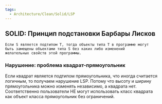 ```yaml
---
tags:
  - Architecture/Clean/Solid/LSP
---
```

## SOLID: Принцип подстановки Барбары Лисков

```
Если S является подтипом T, тогда объекты типа Т в программе могут быть замещены объектами типа S без каких либо изменений 
желательных свойств этой программы.
```

### Нарушение: проблема квадрат-прямоугольник

Если квадрат является подтипом прямоугольника, что иногда считается логичным, то получаем нарушение LSP. Потому
что высоту и ширину прямоугольника можно изменять независимо, а квадрата нет. Соответственно пользователи НЕ могут
использовать класс квадрата как объект класса прямоугольник без ограничений.